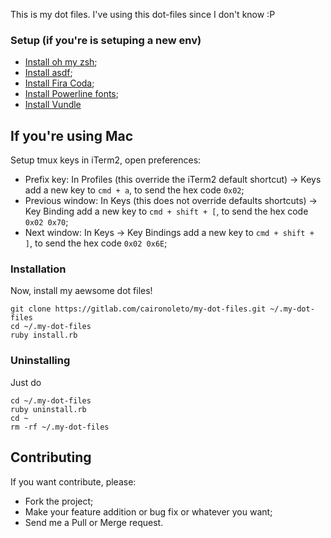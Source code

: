 This is my dot files. I've using this dot-files since I don't know :P

### Setup (if you're is setuping a new env)

* [Install oh my zsh](https://ohmyz.sh/);
* [Install asdf](https://asdf-vm.com/#/core-manage-asdf-vm?id=install-asdf-vm);
* [Install Fira Coda](https://github.com/tonsky/FiraCode/wiki);
* [Install Powerline fonts](https://github.com/powerline/fonts);
* [Install Vundle](https://github.com/VundleVim/Vundle.vim#quick-start)

## If you're using Mac

Setup tmux keys in iTerm2, open preferences:

* Prefix key: In Profiles (this override the iTerm2 default shortcut) -> Keys add a new key to `cmd + a`, to send the hex code `0x02`;
* Previous window: In Keys (this does not override defaults shortcuts) -> Key Binding add a new key to `cmd + shift + [`, to send the hex code `0x02 0x70`;
* Next window: In Keys -> Key Bindings add a new key to `cmd + shift + ]`, to send the hex code `0x02 0x6E`;

### Installation

Now, install my aewsome dot files!

```shell
git clone https://gitlab.com/caironoleto/my-dot-files.git ~/.my-dot-files
cd ~/.my-dot-files
ruby install.rb
```

### Uninstalling

Just do

```shell
cd ~/.my-dot-files
ruby uninstall.rb
cd ~
rm -rf ~/.my-dot-files
```

## Contributing

If you want contribute, please:

* Fork the project;
* Make your feature addition or bug fix or whatever you want;
* Send me a Pull or Merge request.
